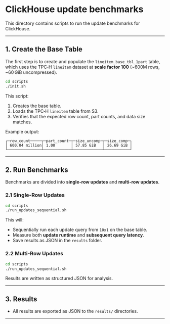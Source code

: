 # ClickHouse update benchmarks

This directory contains scripts to run the update benchmarks for ClickHouse.

---

## 1. Create the Base Table

The first step is to create and populate the `lineitem_base_tbl_1part` table, which uses the TPC‑H `lineitem` dataset at **scale factor 100** (~600M rows, ~60 GiB uncompressed).

```bash
cd scripts
./init.sh
```

This script:

1. Creates the base table.
2. Loads the TPC‑H `lineitem` table from S3.
3. Verifies that the expected row count, part counts, and data size matches.

Example output:

```
┌─row_count─────┬─part_count─┬─size_uncomp─┬─size_comp─┐
│ 600.04 million│ 1.00       │ 57.85 GiB   │ 26.69 GiB │
└───────────────┴────────────┴─────────────┴───────────┘
```

---

## 2. Run Benchmarks

Benchmarks are divided into **single-row updates** and **multi-row updates**.

### 2.1 Single-Row Updates

```bash
cd scripts
./run_updates_sequential.sh
```

This will:

- Sequentially run each update query from `10x1` on the base table.
- Measure both **update runtime** and **subsequent query latency**.
- Save results as JSON in the `results` folder.



### 2.2 Multi-Row Updates

```bash
cd scripts
./run_updates_sequential.sh
```


Results are written as structured JSON for analysis.

---


## 3. Results

- All results are exported as JSON to the `results/` directories.

---

